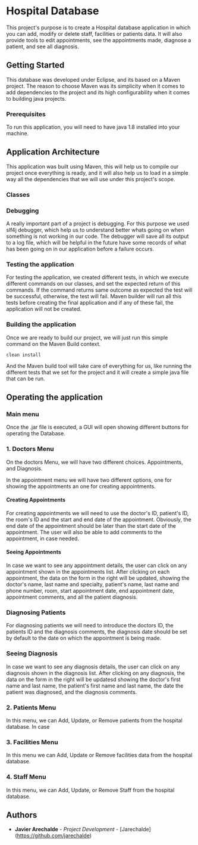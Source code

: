 # Hospital Database

This project's purpose is to create a Hospital database application in which you can add, modify or delete staff, facilities or patients data. It will also provide tools to edit appointments, see the appointments made, diagnose a patient, and see all diagnosis.

## Getting Started

This database was developed under Eclipse, and its based on a Maven project. The reason to choose Maven was its simplicity when it comes to add dependencies to the project and its high configurability when it comes to building java projects.

### Prerequisites

To run this application, you will need to have java 1.8 installed into your machine.

## Application Architecture

This application was built using Maven, this will help us to compile our project once everything is ready, and it will also help us to load in a simple way all the dependencies that we will use under this project's scope.

### Classes


### Debugging

A really important part of a project is debugging. For this purpose we used slf4j debugger, which help us to understand better whats going on when something is not working in our code. The debugger will save all its output to a log file, which will be helpful in the future have some records of what has been going on in our application before a failure occurs.

### Testing the application

For testing the application, we created different tests, in which we execute different commands on our classes, and set the expected return of this commands. If the command returns same outcome as expected the test will be successful, otherwise, the test will fail. Maven builder will run all this tests before creating the final application and if any of these fail, the application will not be created.

### Building the application

Once we are ready to build our project, we will just run this simple command on the Maven Build context.

```
clean install
```

And the Maven build tool will take care of everything for us, like running the different tests that we set for the project and it will create a simple java file that can be run.

## Operating the application

### Main menu

Once the .jar file is executed, a GUI will open showing different buttons for operating the Database.

### 1. Doctors Menu

On the doctors Menu, we will have two different choices. Appointments, and Diagnosis. 

In the appointment menu we will have two different options, one for showing the appointments an one for creating appointments.

#### Creating Appointments

For creating appointments we will need to use the doctor's ID, patient's ID, the room's ID and the start and end date of the appointment. Obviously, the end date of the appointment should be later than the start date of the appointment. The user will also be able to add comments to the appointment, in case needed.

#### Seeing Appointments

In case we want to see any appointment details, the user can click on any appointment shown in the appointments list. After clicking on each appointment, the data on the form in the right will be updated, showing the doctor's name, last name and specialty, patient's name, 
last name and phone number, room, start appointment date, end appointment date, appointment comments, and all the patient diagnosis.

### Diagnosing Patients

For diagnosing patients we will need to introduce the doctors ID, the patients ID and the diagnosis comments, the diagnosis date should be set by default to the date on which the appointment is being made.

### Seeing Diagnosis

In case we want to see any diagnosis details, the user can click on any diagnosis shown in the diagnosis list. After clicking on any diagnosis, the data on the form in the right will be updatesd showing the doctor's first name and last name, the patient's first name and last name, the date the patient was diagnosed, and the diagnosis comments.

### 2. Patients Menu

In this menu, we can Add, Update, or Remove patients from the hospital database. In case

### 3. Facilities Menu

In this menu we can Add, Update or Remove facilities data from the hospital database.

### 4. Staff Menu

In this menu, we can Add, Update, or Remove Staff from the hospital database.


## Authors

* **Javier Arechalde** - *Project Development* - [Jarechalde] (https://github.com/jarechalde)
